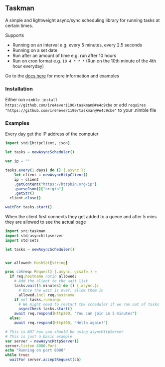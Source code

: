 ## Taskman

A simple and lightweight async/sync scheduling library for running tasks at certain times.

Supports
- Running on an interval e.g. every 5 minutes, every 2.5 seconds
- Running on a set date
- Run after an amount of time e.g. run after 10 hours
- Run on cron format e.g. `10 4 * * *` (Run on the 10th minute of the 4th hour everyday)

Go to the [docs here](https://tempdocs.netlify.app/taskman/devel) for more information and examples

### Installation
Either run `nimble install https://github.com/ire4ever1190/taskman@#e4c9cbe`
or add `requires "https://github.com/ire4ever1190/taskman@#e4c9cbe"` to your .nimble file

### Examples

Every day get the IP address of the computer
```nim
import std/[httpclient, json]

let tasks = newAsyncScheduler()

var ip = ""

tasks.every(1.days) do () {.async.}:
	let client = newAsyncHttpClient()
	ip = client
    .getContent("https://httpbin.org/ip")
    .parseJson()["origin"]
    .getStr()
  client.close()

waitFor tasks.start()
```

When the client first connects they get added to a queue and after 5 mins they are
allowed to see the actual page
```nim
import src/taskman
import std/asynchttpserver
import std/sets

let tasks = newAsyncScheduler()


var allowed: HashSet[string]

proc cb(req: Request) {.async, gcsafe.} =
  if req.hostname notin allowed:
    # Add the client to the wait list
    tasks.wait(5.minutes) do () {.async.}:
      # Once the wait is over, allow them in
      allowed.incl req.hostname
    if not tasks.running:
      # We might need to restart the scheduler if we ran out of tasks
      asyncCheck tasks.start()
    await req.respond(Http200, "You can join in 5 minutes")
  else:
    await req.respond(Http200, "Hello again!")

# This is NOT how you should be using asyncHttpServer
# This is just a basic example
var server = newAsyncHttpServer()
server.listen 8080.Port
echo "Running on port 8080"
while true:
  waitFor server.acceptRequest(cb)
```
